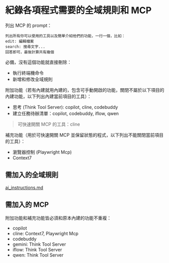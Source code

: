 # 紀錄各項程式需要的全域規則和 MCP
列出 MCP 的 prompt：
```
列出所有你可以使用的工具以及簡單介紹他們的功能，一行一個，比如：
edit: 編輯檔案
search: 搜尋文字...
回答即可，最後計算共有幾個
```

必備，沒有這個功能就直接刪除：
- 執行終端機命令
- 新增和修改全域規則

附加功能（若有內建就用內建的，包含可手動開啟的功能，關閉不屬於以下項目的內建功能，以下列出內建當前項目的工具）：
- 思考 (Think Tool Server): copilot, cline, codebuddy
- 建立任務待辦清單：copilot, codebuddy, iflow, qwen

> 可快速開關 MCP 的工具：cline

補充功能（用於可快速開關 MCP 並保留狀態的程式，以下列出不能關閉當前項目的工具）：
- 瀏覽器控制 (Playwright Mcp)
- Context7

## 需加入的全域規則
[ai_instructions.md](https://gist.github.com/Artin0123/a522b6121b4169a2966fa01fc1a462d3)

## 需加入的 MCP
附加功能和補充功能皆必須和原本內建的功能不重複：
- copilot
- cline: Context7, Playwright Mcp
- codebuddy
- gemini: Think Tool Server
- iflow: Think Tool Server
- qwen: Think Tool Server
